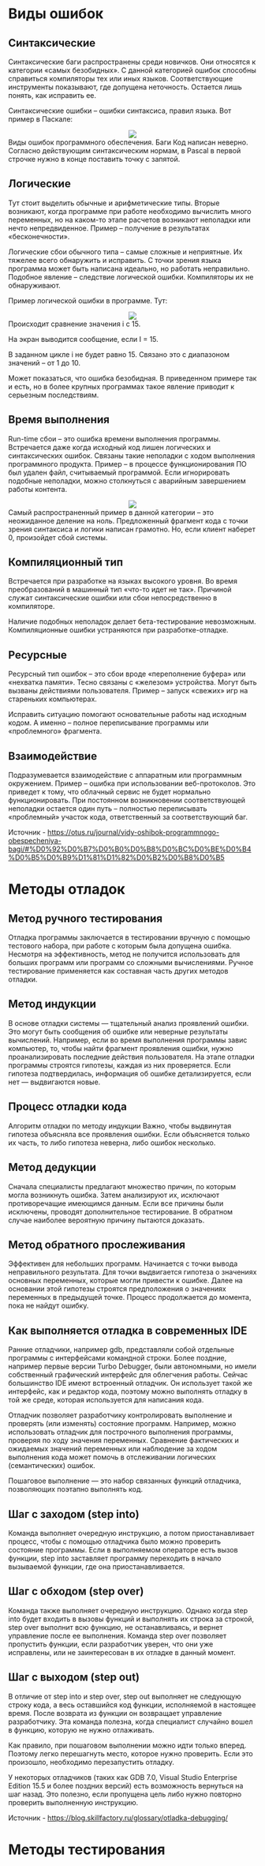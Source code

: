 # Виды ошибок

## Синтаксические
Синтаксические баги распространены среди новичков. Они относятся к категории «самых безобидных». С данной категорией ошибок способны справиться компиляторы тех или иных языков. Соответствующие инструменты показывают, где допущена неточность. Остается лишь понять, как исправить ее.

Синтаксические ошибки – ошибки синтаксиса, правил языка. Вот пример в Паскале:
<div align="center"> 
  <img src="https://lh6.googleusercontent.com/asWqELvce9_mpHKV9iueSrmjuYEyqo9ZN5jxDUFXMLkWZZUa2BCM_6-br2zI7KVTwju4KYpxQ6AyXei60u03Jb-aQMrfyyhwYZBGvOdU4rOUyu6Qt_oryOKy-7TC59A6_-1AL9fDzdjIvhXaUFzhy-WC14jB61Tb-VtiI9RqKZNlBmABpQaHGmgRia5-b43W6sXUNDe7RA"/> 
</div>
Виды ошибок программного обеспечения. Баги
Код написан неверно. Согласно действующим синтаксическим нормам, в Pascal в первой строчке нужно в конце поставить точку с запятой.

## Логические
Тут стоит выделить обычные и арифметические типы. Вторые возникают, когда программе при работе необходимо вычислить много переменных, но на каком-то этапе расчетов возникают неполадки или нечто непредвиденное. Пример – получение в результатах «бесконечности».

Логические сбои обычного типа – самые сложные и неприятные. Их тяжелее всего обнаружить и исправить. С точки зрения языка программа может быть написана идеально, но работать неправильно. Подобное явление – следствие логической ошибки. Компиляторы их не обнаруживают.

Пример логической ошибки в программе. Тут:
<div align="center"> 
  <img src="https://lh6.googleusercontent.com/ej7U3OO9mutiZ-qEGsnN8QjtvLdsZyQs9WKj9kwJrpoFWMDrXEhlUiqPa8d_3lx6yqUYXx81nkxlJ1BlIQfGx7v2cxPOO3VYrazwDh6pA1MDcVFQ0extaITthcAtZQ1DbBrEaAwUUgVBU83fKQ7RCF2ueW1-Lf45xSKzzJ8R4H8VJvn3nMnStI4lBs0n0-YuZwq4AG33Eg"/> 
</div>
Происходит сравнение значения i с 15.

На экран выводится сообщение, если I = 15.

В заданном цикле i не будет равно 15. Связано это с диапазоном значений – от 1 до 10.

Может показаться, что ошибка безобидная. В приведенном примере так и есть, но в более крупных программах такое явление приводит к серьезным последствиям.

## Время выполнения
Run-time сбои – это ошибка времени выполнения программы. Встречается даже когда исходный код лишен логических и синтаксических ошибок. Связаны такие неполадки с ходом выполнения программного продукта. Пример – в процессе функционирования ПО был удален файл, считываемый программой. Если игнорировать подобные неполадки, можно столкнуться с аварийным завершением работы контента.
<div align="center"> 
  <img src="https://lh5.googleusercontent.com/om_0sqObiqWUNgb-04O7XfyZooPF5vTEqE01hm0YLADuvSlMEMqtqe7p5GY7D_nM9tbjiwPyKsrbxLqbKGsaWvnTZXPWz3i3xX0nqQwwx8ZVcctPcX63n1ayzKztN2gfkjYnqGCqjzlUJVczt0fAJEVuBTSTQ9QFyxyLDsQmxdkyvuX3-ZoAYlzbE2ZU-ZGVGERoT2F8TQ"/> 
</div>
Самый распространенный пример в данной категории – это неожиданное деление на ноль. Предложенный фрагмент кода с точки зрения синтаксиса и логики написан грамотно. Но, если клиент наберет 0, произойдет сбой системы.

## Компиляционный тип
Встречается при разработке на языках высокого уровня. Во время преобразований в машинный тип «что-то идет не так». Причиной служат синтаксические ошибки или сбои непосредственно в компиляторе.

Наличие подобных неполадок делает бета-тестирование невозможным. Компиляционные ошибки устраняются при разработке-отладке.

## Ресурсные
Ресурсный тип ошибок – это сбои вроде «переполнение буфера» или «нехватка памяти». Тесно связаны с «железом» устройства. Могут быть вызваны действиями пользователя. Пример – запуск «свежих» игр на стареньких компьютерах.

Исправить ситуацию помогают основательные работы над исходным кодом. А именно – полное переписывание программы или «проблемного» фрагмента.

## Взаимодействие
Подразумевается взаимодействие с аппаратным или программным окружением. Пример – ошибка при использовании веб-протоколов. Это приведет к тому, что облачный сервис не будет нормально функционировать. При постоянном возникновении соответствующей неполадки остается один путь – полностью переписывать «проблемный» участок кода, ответственный за соответствующий баг.

Источник - https://otus.ru/journal/vidy-oshibok-programmnogo-obespecheniya-bagi/#%D0%92%D0%B7%D0%B0%D0%B8%D0%BC%D0%BE%D0%B4%D0%B5%D0%B9%D1%81%D1%82%D0%B2%D0%B8%D0%B5



# Методы отладок

## Метод ручного тестирования
Отладка программы заключается в тестировании вручную с помощью тестового набора, при работе с которым была допущена ошибка. Несмотря на эффективность, метод не получится использовать для больших программ или программ со сложными вычислениями. Ручное тестирование применяется как составная часть других методов отладки.

## Метод индукции
В основе отладки системы — тщательный анализ проявлений ошибки. Это могут быть сообщения об ошибке или неверные результаты вычислений. Например, если во время выполнения программы завис компьютер, то, чтобы найти фрагмент проявления ошибки, нужно проанализировать последние действия пользователя. На этапе отладки программы строятся гипотезы, каждая из них проверяется. Если гипотеза подтвердилась, информация об ошибке детализируется, если нет — выдвигаются новые.

## Процесс отладки кода
Алгоритм отладки по методу индукции
Важно, чтобы выдвинутая гипотеза объясняла все проявления ошибки. Если объясняется только их часть, то либо гипотеза неверна, либо ошибок несколько.

## Метод дедукции
Сначала специалисты предлагают множество причин, по которым могла возникнуть ошибка. Затем анализируют их, исключают противоречащие имеющимся данным. Если все причины были исключены, проводят дополнительное тестирование. В обратном случае наиболее вероятную причину пытаются доказать.

## Метод обратного прослеживания
Эффективен для небольших программ. Начинается с точки вывода неправильного результата. Для точки выдвигается гипотеза о значениях основных переменных, которые могли привести к ошибке. Далее на основании этой гипотезы строятся предположения о значениях переменных в предыдущей точке. Процесс продолжается до момента, пока не найдут ошибку.

## Как выполняется отладка в современных IDE
Ранние отладчики, например gdb, представляли собой отдельные программы с интерфейсами командной строки. Более поздние, например первые версии Turbo Debugger, были автономными, но имели собственный графический интерфейс для облегчения работы. Сейчас большинство IDE имеют встроенный отладчик. Он использует такой же интерфейс, как и редактор кода, поэтому можно выполнять отладку в той же среде, которая используется для написания кода.

Отладчик позволяет разработчику контролировать выполнение и проверять (или изменять) состояние программ. Например, можно использовать отладчик для построчного выполнения программы, проверяя по ходу значения переменных. Сравнение фактических и ожидаемых значений переменных или наблюдение за ходом выполнения кода может помочь в отслеживании логических (семантических) ошибок.

Пошаговое выполнение — это набор связанных функций отладчика, позволяющих поэтапно выполнять код.

## Шаг с заходом (step into)
Команда выполняет очередную инструкцию, а потом приостанавливает процесс, чтобы с помощью отладчика было можно проверить состояние программы. Если в выполняемом операторе есть вызов функции, step into заставляет программу переходить в начало вызываемой функции, где она приостанавливается.

## Шаг с обходом (step over)
Команда также выполняет очередную инструкцию. Однако когда step into будет входить в вызовы функций и выполнять их строка за строкой, step over выполнит всю функцию, не останавливаясь, и вернет управление после ее выполнения. Команда step over позволяет пропустить функции, если разработчик уверен, что они уже исправлены, или не заинтересован в их отладке в данный момент.

## Шаг с выходом (step out)
В отличие от step into и step over, step out выполняет не следующую строку кода, а весь оставшийся код функции, исполняемой в настоящее время. После возврата из функции он возвращает управление разработчику. Эта команда полезна, когда специалист случайно вошел в функцию, которую не нужно отлаживать.

Как правило, при пошаговом выполнении можно идти только вперед. Поэтому легко перешагнуть место, которое нужно проверить. Если это произошло, необходимо перезапустить отладку.

У некоторых отладчиков (таких как GDB 7.0, Visual Studio Enterprise Edition 15.5 и более поздних версий) есть возможность вернуться на шаг назад. Это полезно, если пропущена цель либо нужно повторно проверить выполненную инструкцию. 
















Источник - https://blog.skillfactory.ru/glossary/otladka-debugging/










# Методы тестирования
















